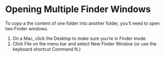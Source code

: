 # Opening Multiple Finder Windows

To copy a the content of one folder into another folder, you’ll need to open two Finder windows.

1. On a Mac, click the Desktop to make sure you’re in Finder mode. 
2. Click File on the menu bar and select New Finder Window \(or use the keyboard shortcut Command N.\)

